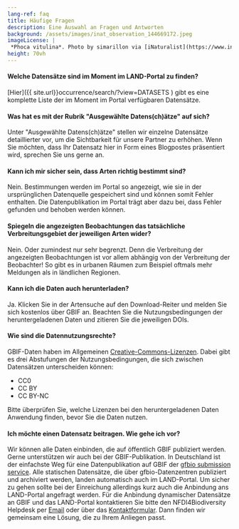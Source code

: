 ```yaml
---
lang-ref: faq
title: Häufige Fragen
description: Eine Auswahl an Fragen und Antworten
background: /assets/images/inat_observation_144669172.jpeg
imageLicense: |
 *Phoca vitulina*. Photo by simarillon via [iNaturalist](https://www.inaturalist.org/observations/144669172)
height: 70vh
---
```

#### Welche Datensätze sind im Moment im LAND-Portal zu finden?

[Hier]({{ site.url}}occurrence/search/?view=DATASETS ) gibt es eine komplette Liste der im Moment im Portal verfügbaren Datensätze.


#### Was hat es mit der Rubrik "Ausgewählte Datens(ch)ätze" auf sich?

Unter "Ausgewählte Datens(ch)ätze" stellen wir einzelne Datensätze detaillierter vor, um die Sichtbarkeit für unsere Partner zu erhöhen. Wenn Sie möchten, dass Ihr Datensatz hier in Form eines Blogpostes präsentiert wird, sprechen Sie uns gerne an.


#### Kann ich mir sicher sein, dass Arten richtig bestimmt sind?

Nein. Bestimmungen werden im Portal so angezeigt, wie sie in der ursprünglichen Datenquelle gespeichert sind und können somit Fehler enthalten. Die Datenpublikation im Portal trägt aber dazu bei, dass Fehler gefunden und behoben werden können. 

#### Spiegeln die angezeigten Beobachtungen das tatsächliche Verbreitungsgebiet der jeweiligen Arten wider?

Nein. Oder zumindest nur sehr begrenzt. Denn die Verbreitung der angezeigten Beobachtungen ist vor allem abhängig von der Verbreitung der Beobachter! So gibt es in urbanen Räumen zum Beispiel oftmals mehr Meldungen als in ländlichen Regionen. 

#### Kann ich die Daten auch herunterladen?

Ja. Klicken Sie in der Artensuche auf den Download-Reiter und melden Sie sich kostenlos über GBIF an. Beachten Sie die Nutzungsbedingungen der heruntergeladenen Daten und zitieren Sie die jeweiligen DOIs.

#### Wie sind die Datennutzungsrechte?

GBIF-Daten haben im Allgemeinen [Creative-Commons-Lizenzen](https://creativecommons.org/). Dabei gibt es drei Abstufungen der Nutzungsbedingungen, die sich zwischen Datensätzen unterscheiden können:

- CC0
- CC BY
- CC BY-NC

Bitte überprüfen Sie, welche Lizenzen bei den heruntergeladenen Daten Anwendung finden, bevor Sie die Daten nutzen.

#### Ich möchte einen Datensatz beitragen. Wie gehe ich vor?

Wir können alle Daten einbinden, die auf öffentlich GBIF publiziert werden. Gerne unterstützen wir auch bei der GBIF-Publikation. In Deutschland ist der einfachste Weg für eine Datenpublikation auf GBIF der [gfbio submission service](https://submissions.gfbio.org/). Alle statischen Datensätze, die über gfbio-Datenzentren publiziert und archiviert werden, landen automatisch auch im LAND-Portal. Um sicher zu gehen sollte bei der Einreichung allerdings kurz auch die Anbindung ans LAND-Portal angefragt werden. Für die Anbindung dynamischer Datensätze an GBIF und das LAND-Portal kontaktieren Sie bitte den NFDI4Biodiversity Helpdesk per [Email](mailto:helpdesk@nfdi4biodiversity.org) oder über das [Kontaktformular](https://www.nfdi4biodiversity.org/de/kontakt/). Dann finden wir gemeinsam eine Lösung, die zu Ihrem Anliegen passt.

